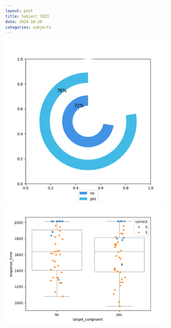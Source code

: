 ```yaml
---
layout: post
title: Subject 7023
date: 2024-10-20
categories: subjects
---
```


![](data/7023/run-10/7023_accuracy_target_congruence.png)
![](data/7023/run-10/7023_rt_congruence.png)
